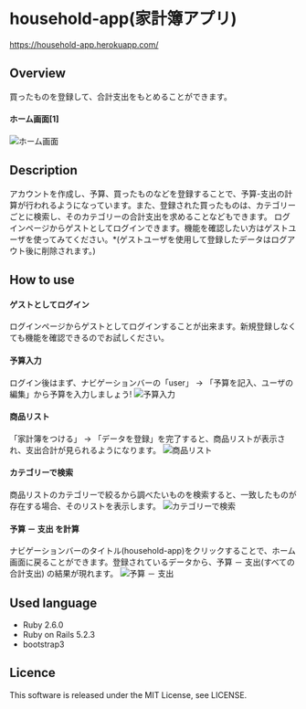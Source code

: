 household-app(家計簿アプリ)
====
https://household-app.herokuapp.com/



## Overview
買ったものを登録して、合計支出をもとめることができます。

#### ホーム画面[1]
![ホーム画面](https://user-images.githubusercontent.com/47558898/58498856-e86e8200-81b9-11e9-8d4f-0ae0560277d3.PNG)


## Description
アカウントを作成し、予算、買ったものなどを登録することで、予算-支出の計算が行われるようになっています。また、登録された買ったものは、カテゴリーごとに検索し、そのカテゴリーの合計支出を求めることなどもできます。
ログインページからゲストとしてログインできます。機能を確認したい方はゲストユーザを使ってみてください。*(ゲストユーザを使用して登録したデータはログアウト後に削除されます。)

## How to use

#### ゲストとしてログイン
ログインページからゲストとしてログインすることが出来ます。新規登録しなくても機能を確認できるのでお試しください。

#### 予算入力
ログイン後はまず、ナビゲーションバーの「user」 → 「予算を記入、ユーザの編集」から予算を入力しましょう!
![予算入力](https://user-images.githubusercontent.com/47558898/58498485-1a331900-81b9-11e9-9e9d-123da1d24cf6.PNG)


#### 商品リスト
「家計簿をつける」 → 「データを登録」を完了すると、商品リストが表示され、支出合計が見られるようになります。
![商品リスト](https://user-images.githubusercontent.com/47558898/58494479-249ce500-81b0-11e9-935e-5d6be1fe9c32.PNG)

#### カテゴリーで検索
商品リストのカテゴリーで絞るから調べたいものを検索すると、一致したものが存在する場合、そのリストを表示します。
![カテゴリーで検索](https://user-images.githubusercontent.com/47558898/58494556-501fcf80-81b0-11e9-8bcd-315298aafd3d.PNG)

#### 予算 － 支出 を計算 
ナビゲーションバーのタイトル(household-app)をクリックすることで、ホーム画面に戻ることができます。登録されているデータから、予算 － 支出(すべての合計支出) の結果が現れます。
![予算 － 支出](https://user-images.githubusercontent.com/47558898/58494577-5ca42800-81b0-11e9-9466-726affe63255.PNG)


## Used language 
- Ruby 2.6.0 
- Ruby on Rails 5.2.3
- bootstrap3 

## Licence
This software is released under the MIT License, see LICENSE.


